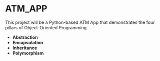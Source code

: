 # ATM_APP

This project will be a Python-based ATM App that demonstrates the four pillars of Object-Oriented Programming 

+ **Abstraction**
+ **Encapsulation**
+ **Inheritance**
+ **Polymorphism**


